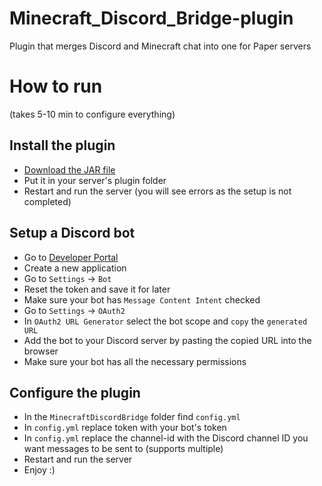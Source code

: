 # Minecraft_Discord_Bridge-plugin
Plugin that merges Discord and Minecraft chat into one for Paper servers

# How to run
(takes 5-10 min to configure everything)
## Install the plugin
- [Download the JAR file](github.com/Wojciech-Kalota/Minecraft_Discord_Bridge-plugin/releases/download/1.21/MinecraftDiscordBridge-2.0.jardi)
- Put it in your server's plugin folder
- Restart and run the server (you will see errors as the setup is not completed)
## Setup a Discord bot
- Go to [Developer Portal](https://discord.com/developers/applications)
- Create a new application
- Go to `Settings` -> `Bot`
- Reset the token and save it for later
- Make sure your bot has `Message Content Intent` checked
- Go to `Settings` -> `OAuth2`
- In `OAuth2 URL Generator` select the bot scope and `copy` the `generated URL`
- Add the bot to your Discord server by pasting the copied URL into the browser
- Make sure your bot has all the necessary permissions
## Configure the plugin
- In the `MinecraftDiscordBridge` folder find `config.yml`
- In `config.yml` replace token with your bot's token
- In `config.yml` replace the channel-id with the Discord channel ID you want messages to be sent to (supports multiple)
- Restart and run the server 
- Enjoy :)
